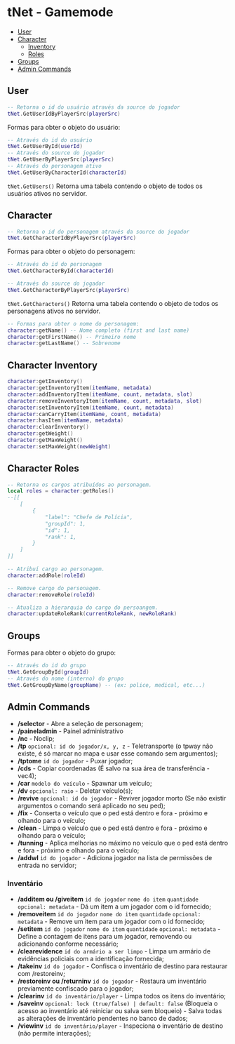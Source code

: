 # tNet - Gamemode

* [User](#user)
* [Character](#character)
    * [Inventory](#character-inventory)
    * [Roles](#character-roles)
* [Groups](#groups)
* [Admin Commands](#admin-commands)

## User
```lua
-- Retorna o id do usuário através da source do jogador
tNet.GetUserIdByPlayerSrc(playerSrc)
```
Formas para obter o objeto do usuário:
```lua
-- Através do id do usuário
tNet.GetUserById(userId)
-- Através do source do jogador
tNet.GetUserByPlayerSrc(playerSrc)
-- Através do personagem ativo
tNet.GetUserByCharacterId(characterId)
```
`tNet.GetUsers()` Retorna uma tabela contendo o objeto de todos os usuários ativos no servidor.
## Character
```lua
-- Retorna o id do personagem através da source do jogador
tNet.GetCharacterIdByPlayerSrc(playerSrc)
```
Formas para obter o objeto do personagem:
```lua
-- Através do id do personagem
tNet.GetCharacterById(characterId)

-- Através do source do jogador
tNet.GetCharacterByPlayerSrc(playerSrc)
```
`tNet.GetCharacters()` Retorna uma tabela contendo o objeto de todos os personagens ativos no servidor.
```lua
-- Formas para obter o nome do personagem:
character:getName() -- Nome completo (first and last name)
character:getFirstName() -- Primeiro nome
character:getLastName() -- Sobrenome
```
## Character Inventory
```lua
character:getInventory()
character:getInventoryItem(itemName, metadata)
character:addInventoryItem(itemName, count, metadata, slot)
character:removeInventoryItem(itemName, count, metadata, slot)
character:setInventoryItem(itemName, count, metadata)
character:canCarryItem(itemName, count, metadata)
character:hasItem(itemName, metadata)
character:clearInventory()
character:getWeight()
character:getMaxWeight()
character:setMaxWeight(newWeight)
```
## Character Roles
```lua
-- Retorna os cargos atribuídos ao personagem.
local roles = character:getRoles()
--[[
    [
        {
            "label": "Chefe de Polícia",
            "groupId": 1,
            "id": 1,
            "rank": 1,
        }
    ]
]]

-- Atribuí cargo ao personagem.
character:addRole(roleId)

-- Remove cargo do personagem.
character:removeRole(roleId)

-- Atualiza a hierarquia do cargo do persoangem.
character:updateRoleRank(currentRoleRank, newRoleRank)
```

## Groups
Formas para obter o objeto do grupo:
```lua
-- Através do id do grupo
tNet.GetGroupById(groupId)
-- Através do nome (interno) do grupo
tNet.GetGroupByName(groupName) -- (ex: police, medical, etc...)
```

## Admin Commands
- **/selector** - Abre a seleção de personagem;
- **/paineladmin** - Painel administrativo
- **/nc** - Noclip;
- **/tp** `opcional: id do jogador/x, y, z` - Teletransporte (o tpway não existe, é só marcar no mapa e usar esse comando sem argumentos);
- **/tptome** `id do jogador` - Puxar jogador;
- **/cds** - Copiar coordenadas (É salvo na sua área de transferência - vec4);
- **/car** `modelo do veículo` - Spawnar um veículo;
- **/dv** `opcional: raio` - Deletar veículo(s);
- **/revive** `opcional: id do jogador` - Reviver jogador morto (Se não existir argumentos o comando será aplicado no seu ped);
- **/fix** - Conserta o veículo que o ped está dentro e fora - próximo e olhando para o veículo;
- **/clean** - Limpa o veículo que o ped está dentro e fora - próximo e olhando para o veículo;
- **/tunning** - Aplica melhorias no máximo no veículo que o ped está dentro e fora - próximo e olhando para o veículo;
- **/addwl** `id do jogador` - Adiciona jogador na lista de permissões de entrada no servidor;
### Inventário
- **/additem ou /giveitem** `id do jogador` `nome do item` `quantidade` `opcional: metadata` - Dá um item a um jogador com o id fornecido;
- **/removeitem** `id do jogador` `nome do item` `quantidade` `opcional: metadata` - Remove um item para um jogador com o id fornecido;
- **/setitem** `id do jogador` `nome do item` `quantidade` `opcional: metadata` - Define a contagem de itens para um jogador, removendo ou adicionando conforme necessário;
- **/clearevidence** `id do armário a ser limpo` - Limpa um armário de evidências policiais com a identificação fornecida;
- **/takeinv** `id do jogador` - Confisca o inventário de destino para restaurar com /restoreinv;
- **/restoreinv ou /returninv** `id do jogador` - Restaura um inventário previamente confiscado para o jogador;
- **/clearinv** `id do inventário/player` - Limpa todos os itens do inventário;
- **/saveinv** `opcional: lock (true/false) | default: false` (Bloqueia o acesso ao inventário até reiniciar ou salva sem bloqueio) - Salva todas as alterações de inventário pendentes no banco de dados;
- **/viewinv** `id do inventário/player` - Inspeciona o inventário de destino (não permite interações);